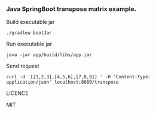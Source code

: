 ### Java SpringBoot transpose matrix example.

Build executable jar
```shell
./gradlew bootJar
```

Run executable jar
```shell
java -jar app/build/libs/app.jar
```

Send request
```shell
curl -d '[[1,2,3],[4,5,6],[7,8,9]] ' -H 'Content-Type: application/json' localhost:8080/transpose
```

LICENCE

MIT